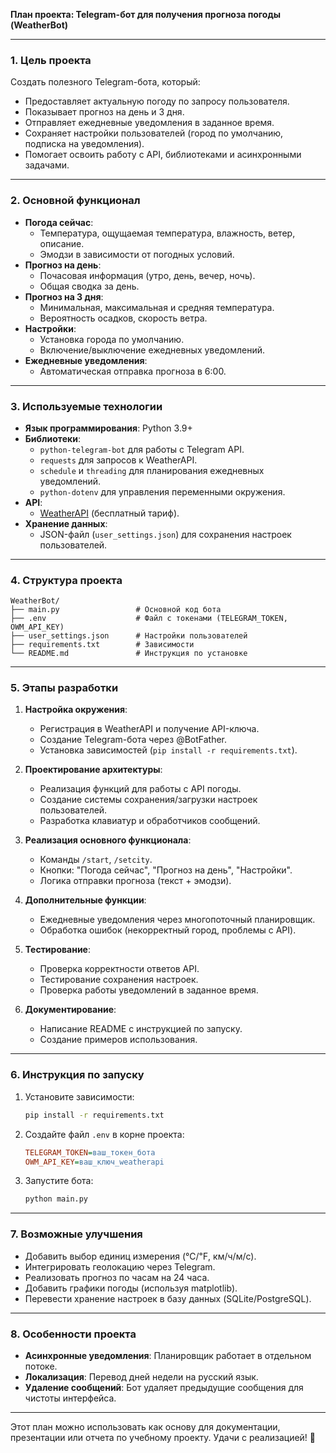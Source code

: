 **План проекта: Telegram-бот для получения прогноза погоды (WeatherBot)**  

---

### **1. Цель проекта**  
Создать полезного Telegram-бота, который:  
- Предоставляет актуальную погоду по запросу пользователя.  
- Показывает прогноз на день и 3 дня.  
- Отправляет ежедневные уведомления в заданное время.  
- Сохраняет настройки пользователей (город по умолчанию, подписка на уведомления).  
- Помогает освоить работу с API, библиотеками и асинхронными задачами.  

---

### **2. Основной функционал**  
- **Погода сейчас**:  
  - Температура, ощущаемая температура, влажность, ветер, описание.  
  - Эмодзи в зависимости от погодных условий.  
- **Прогноз на день**:  
  - Почасовая информация (утро, день, вечер, ночь).  
  - Общая сводка за день.  
- **Прогноз на 3 дня**:  
  - Минимальная, максимальная и средняя температура.  
  - Вероятность осадков, скорость ветра.  
- **Настройки**:  
  - Установка города по умолчанию.  
  - Включение/выключение ежедневных уведомлений.  
- **Ежедневные уведомления**:  
  - Автоматическая отправка прогноза в 6:00.  

---

### **3. Используемые технологии**  
- **Язык программирования**: Python 3.9+  
- **Библиотеки**:  
  - `python-telegram-bot` для работы с Telegram API.  
  - `requests` для запросов к WeatherAPI.  
  - `schedule` и `threading` для планирования ежедневных уведомлений.  
  - `python-dotenv` для управления переменными окружения.  
- **API**:  
  - [WeatherAPI](https://www.weatherapi.com/) (бесплатный тариф).  
- **Хранение данных**:  
  - JSON-файл (`user_settings.json`) для сохранения настроек пользователей.  

---

### **4. Структура проекта**  
```
WeatherBot/  
├── main.py                 # Основной код бота  
├── .env                    # Файл с токенами (TELEGRAM_TOKEN, OWM_API_KEY)  
├── user_settings.json      # Настройки пользователей  
├── requirements.txt        # Зависимости  
└── README.md               # Инструкция по установке  
```

---

### **5. Этапы разработки**  
1. **Настройка окружения**:  
   - Регистрация в WeatherAPI и получение API-ключа.  
   - Создание Telegram-бота через @BotFather.  
   - Установка зависимостей (`pip install -r requirements.txt`).  

2. **Проектирование архитектуры**:  
   - Реализация функций для работы с API погоды.  
   - Создание системы сохранения/загрузки настроек пользователей.  
   - Разработка клавиатур и обработчиков сообщений.  

3. **Реализация основного функционала**:  
   - Команды `/start`, `/setcity`.  
   - Кнопки: "Погода сейчас", "Прогноз на день", "Настройки".  
   - Логика отправки прогноза (текст + эмодзи).  

4. **Дополнительные функции**:  
   - Ежедневные уведомления через многопоточный планировщик.  
   - Обработка ошибок (некорректный город, проблемы с API).  

5. **Тестирование**:  
   - Проверка корректности ответов API.  
   - Тестирование сохранения настроек.  
   - Проверка работы уведомлений в заданное время.  

6. **Документирование**:  
   - Написание README с инструкцией по запуску.  
   - Создание примеров использования.  

---

### **6. Инструкция по запуску**  
1. Установите зависимости:  
   ```bash
   pip install -r requirements.txt
   ```

2. Создайте файл `.env` в корне проекта:  
   ```ini
   TELEGRAM_TOKEN=ваш_токен_бота
   OWM_API_KEY=ваш_ключ_weatherapi
   ```

3. Запустите бота:  
   ```bash
   python main.py
   ```

---

### **7. Возможные улучшения**  
- Добавить выбор единиц измерения (℃/℉, км/ч/м/с).  
- Интегрировать геолокацию через Telegram.  
- Реализовать прогноз по часам на 24 часа.  
- Добавить графики погоды (используя matplotlib).  
- Перевести хранение настроек в базу данных (SQLite/PostgreSQL).  

---

### **8. Особенности проекта**  
- **Асинхронные уведомления**: Планировщик работает в отдельном потоке.  
- **Локализация**: Перевод дней недели на русский язык.  
- **Удаление сообщений**: Бот удаляет предыдущие сообщения для чистоты интерфейса.  

---

Этот план можно использовать как основу для документации, презентации или отчета по учебному проекту. Удачи с реализацией! 🚀